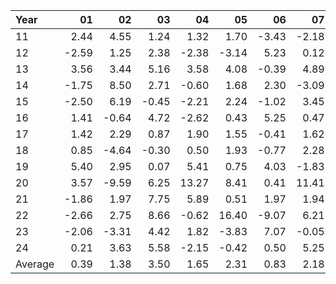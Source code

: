 | Year    |               01   |               02   |               03   |               04   |               05   |               06   |               07   |               08   |               09   |               10   |               11   |               12   |     Average     |
|:--------|-------------------:|-------------------:|-------------------:|-------------------:|-------------------:|-------------------:|-------------------:|-------------------:|-------------------:|-------------------:|-------------------:|-------------------:|------------------:|
| 11      |               2.44 |               4.55 |               1.24 |               1.32 |               1.70 |              -3.43 |              -2.18 |              -4.60 |              -0.47 |               2.76 |               5.06 |               3.54 |              0.99 |
| 12      |              -2.59 |               1.25 |               2.38 |              -2.38 |              -3.14 |               5.23 |               0.12 |               1.20 |               3.14 |              -2.88 |               0.42 |              -1.29 |              0.12 |
| 13      |               3.56 |               3.44 |               5.16 |               3.58 |               4.08 |              -0.39 |               4.89 |              -4.44 |               2.84 |               3.34 |               0.51 |               2.01 |              2.38 |
| 14      |              -1.75 |               8.50 |               2.71 |              -0.60 |               1.68 |               2.30 |              -3.09 |               5.27 |              -2.30 |               5.68 |               2.98 |               0.81 |              1.85 |
| 15      |              -2.50 |               6.19 |              -0.45 |              -2.21 |               2.24 |              -1.02 |               3.45 |              -7.06 |               5.08 |               3.88 |               1.81 |              -1.08 |              0.69 |
| 16      |               1.41 |              -0.64 |               4.72 |              -2.62 |               0.43 |               5.25 |               0.47 |              -1.32 |              -0.56 |              -1.94 |               4.01 |               2.13 |              0.95 |
| 17      |               1.42 |               2.29 |               0.87 |               1.90 |               1.55 |              -0.41 |               1.62 |              -0.24 |               1.46 |               3.61 |               1.72 |              -2.64 |              1.10 |
| 18      |               0.85 |              -4.64 |              -0.30 |               0.50 |               1.93 |              -0.77 |               2.28 |               3.04 |              -0.29 |              -4.71 |               5.40 |              -5.66 |             -0.20 |
| 19      |               5.40 |               2.95 |               0.07 |               5.41 |               0.75 |               4.03 |              -1.83 |               2.85 |               2.50 |               0.90 |               1.85 |               2.39 |              2.27 |
| 20      |               3.57 |              -9.59 |               6.25 |              13.27 |               8.41 |               0.41 |              11.41 |               4.36 |               0.41 |               1.82 |               1.34 |               2.89 |              3.71 |
| 21      |              -1.86 |               1.97 |               7.75 |               5.89 |               0.51 |               1.97 |               1.94 |               2.99 |              -4.30 |               4.64 |               0.88 |               9.02 |              2.62 |
| 22      |              -2.66 |               2.75 |               8.66 |              -0.62 |              16.40 |              -9.07 |               6.21 |               0.81 |              -8.67 |              14.76 |               4.28 |              -1.41 |              2.62 |
| 23      |              -2.06 |              -3.31 |               4.42 |               1.82 |              -3.83 |               7.07 |              -0.05 |              -0.08 |              -4.43 |              -0.02 |               4.96 |               1.86 |              0.53 |
| 24      |               0.21 |               3.63 |               5.58 |              -2.15 |              -0.42 |               0.50 |               5.25 |               5.77 |               1.39 |               1.30 |             nan    |             nan    |              2.11 |
| Average |               0.39 |               1.38 |               3.50 |               1.65 |               2.31 |               0.83 |               2.18 |               0.61 |              -0.30 |               2.37 |               2.71 |               0.97 |              1.55 |